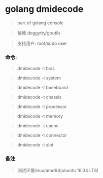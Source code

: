 # golang dmidecode
> part of golang console

> 依赖 doggytty/goutils

> 支持用户: root/sudo user

### 命令:
> dmidecode -t bios

> dmidecode -t system

> dmidecode -t baseboard

> dmidecode -t chassis

> dmidecode -t processor

> dmidecode -t memory

> dmidecode -t cache

> dmidecode -t connector

> dmidecode -t slot
 
### 备注
> 测试环境linux/amd64(ubuntu 16.04 LTS)